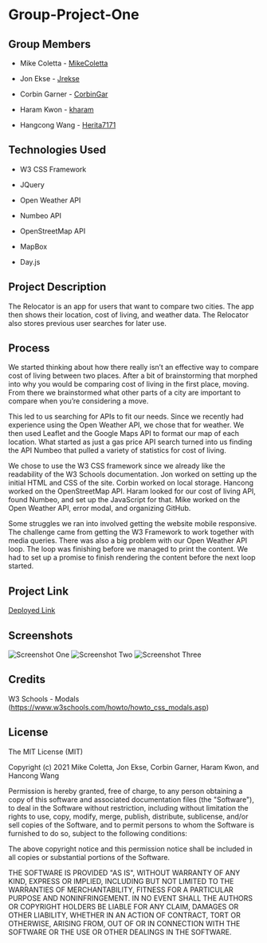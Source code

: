 # Group-Project-One

## Group Members
* Mike Coletta - [MikeColetta](https://github.com/MikeColetta)

* Jon Ekse - [Jrekse](https://github.com/Jrekse)

* Corbin Garner - [CorbinGar](https://github.com/CorbinGar)

* Haram Kwon - [kharam](https://github.com/kharam)

* Hangcong Wang - [Herita7171](https://github.com/Herita7171)

## Technologies Used

* W3 CSS Framework

* JQuery

* Open Weather API 

* Numbeo API 

* OpenStreetMap API

* MapBox

* Day.js

## Project Description

The Relocator is an app for users that want to compare two cities. The app then shows their location, cost of living, and weather data. The Relocator also stores previous user searches for later use. 

## Process

We started thinking about how there really isn’t an effective way to compare cost of living between two places. After a bit of brainstorming that morphed into why you would be comparing cost of living in the first place, moving. From there we brainstormed what other parts of a city are important to compare when you’re considering a move.

This led to us searching for APIs to fit our needs. Since we recently had experience using the Open Weather API, we chose that for weather. We then used Leaflet and the Google Maps API to format our map of each location. What started as just a gas price API search turned into us finding the API Numbeo that pulled a variety of statistics for cost of living.

We chose to use the W3 CSS framework since we already like the readability of the W3 Schools documentation. Jon worked on setting up the initial HTML and CSS of the site. Corbin worked on local storage. Hancong worked on the OpenStreetMap API. Haram looked for our cost of living API, found Numbeo, and set up the JavaScript for that. Mike worked on the Open Weather API, error modal, and organizing GitHub.

Some struggles we ran into involved getting the website mobile responsive. The challenge came from getting the W3 Framework to work together with media queries. There was also a big problem with our Open Weather API loop. The loop was finishing before we managed to print the content. We had to set up a promise to finish rendering the content before the next loop started.

## Project Link

[Deployed Link](https://mikecoletta.github.io/Group-Project-One/)

## Screenshots

![Screenshot One](Images/Screenshot1.JPG)
![Screenshot Two](Images/Screenshot2.JPG)
![Screenshot Three](Images/Screenshot3.JPG)

## Credits

W3 Schools - Modals (https://www.w3schools.com/howto/howto_css_modals.asp)

## License
The MIT License (MIT)

Copyright (c) 2021 Mike Coletta, Jon Ekse, Corbin Garner, Haram Kwon, and Hancong Wang

Permission is hereby granted, free of charge, to any person obtaining a copy of this software and associated documentation files (the "Software"), to deal in the Software without restriction, including without limitation the rights to use, copy, modify, merge, publish, distribute, sublicense, and/or sell copies of the Software, and to permit persons to whom the Software is furnished to do so, subject to the following conditions:

The above copyright notice and this permission notice shall be included in all copies or substantial portions of the Software.

THE SOFTWARE IS PROVIDED "AS IS", WITHOUT WARRANTY OF ANY KIND, EXPRESS OR IMPLIED, INCLUDING BUT NOT LIMITED TO THE WARRANTIES OF MERCHANTABILITY, FITNESS FOR A PARTICULAR PURPOSE AND NONINFRINGEMENT. IN NO EVENT SHALL THE AUTHORS OR COPYRIGHT HOLDERS BE LIABLE FOR ANY CLAIM, DAMAGES OR OTHER LIABILITY, WHETHER IN AN ACTION OF CONTRACT, TORT OR OTHERWISE, ARISING FROM, OUT OF OR IN CONNECTION WITH THE SOFTWARE OR THE USE OR OTHER DEALINGS IN THE SOFTWARE.
